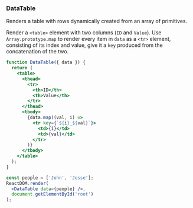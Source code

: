 ### DataTable

Renders a table with rows dynamically created from an array of primitives.

Render a `<table>` element with two columns (`ID` and `Value`).
Use `Array.prototype.map` to render every item in `data` as a `<tr>` element, consisting of its index and value, give it a `key` produced from the concatenation of the two.

```jsx
function DataTable({ data }) {
  return (
    <table>
      <thead>
        <tr>
          <th>ID</th>
          <th>Value</th>
        </tr>
      </thead>
      <tbody>
        {data.map((val, i) =>
          <tr key={`${i}_${val}`}>
            <td>{i}</td>
            <td>{val}</td>
          </tr>
        )}
      </tbody>
    </table>
  );
}
```

```jsx
const people = ['John', 'Jesse'];
ReactDOM.render(
  <DataTable data={people} />,
  document.getElementById('root')
);
```

<!-- tags: array,functional -->

<!-- expertise: 0 -->
